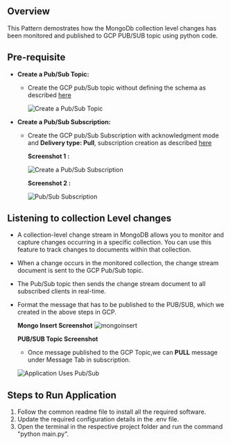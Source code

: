 ## Overview
   This Pattern demostrates how the MongoDb collection level changes has been monitored  and published to GCP PUB/SUB topic using python code.
   
## Pre-requisite
- **Create a Pub/Sub Topic:**
  * Create the GCP pub/Sub topic without defining the schema as described [here](https://cloud.google.com/pubsub/docs/create-topic#create_a_topic_2)
  
    ![Create a Pub/Sub Topic](https://github.com/mongodb-partners/MongoDb-BigQuery-Workshops/assets/109083730/80958e4f-e677-4976-a359-cedf101e6109)

- **Create a Pub/Sub Subscription:**
  * Create the GCP pub/Sub Subscription with acknowledgment mode and **Delivery type: Pull**, subscription creation as described [here](https://cloud.google.com/pubsub/docs/create-subscription#create_a_pull_subscription)

    **Screenshot 1 :**

    ![Create a Pub/Sub Subscription](https://github.com/mongodb-partners/MongoDb-BigQuery-Workshops/assets/109083730/c5c1ef20-8718-404c-ac2b-b8beca99e208)

    **Screenshot 2 :**
  
    ![Pub/Sub Subscription](https://github.com/mongodb-partners/MongoDb-BigQuery-Workshops/assets/109083730/20f4a3e9-5dd0-4b7d-8cf4-69e207c0dd1f)

## Listening to collection Level changes
- A collection-level change stream in MongoDB allows you to monitor and capture changes occurring in a specific collection. You can use this feature to track changes to documents within that collection.
- When a change occurs in the monitored collection, the change stream document is sent to the GCP Pub/Sub topic.
- The Pub/Sub topic then sends the change stream document to all subscribed clients in real-time.
- Format the message that has to be published to the PUB/SUB, which we created in the above steps in GCP.

  **Mongo Insert Screenshot**
  ![mongoinsert](https://github.com/mongodb-partners/MongoDb-BigQuery-Workshops/assets/109083730/d8fd8be4-006a-4fa7-99d5-8352a5998027)

  **PUB/SUB Topic Screenshot**

  - Once message published to the GCP Topic,we can **PULL** message under Message Tab in subscription.
    
  ![Application Uses Pub/Sub](https://github.com/mongodb-partners/MongoDb-BigQuery-Workshops/assets/109083730/8a2ba2e6-e090-494e-892a-8ff1a9ccaac6)

## Steps to Run Application
1. Follow the common readme file to install all the required software.
2. Update the required configuration details in the .env file.
3. Open the terminal in the respective project folder and run the command "python main.py".
